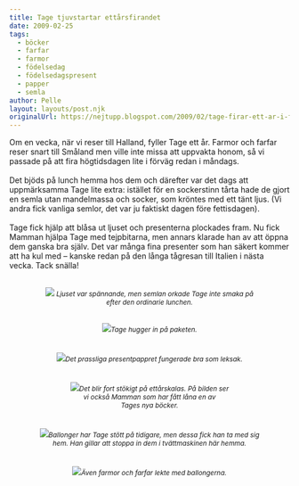 ```yaml
---
title: Tage tjuvstartar ettårsfirandet
date: 2009-02-25
tags: 
  - böcker
  - farfar
  - farmor
  - födelsedag
  - födelsedagspresent
  - papper
  - semla	
author: Pelle
layout: layouts/post.njk
originalUrl: https://nejtupp.blogspot.com/2009/02/tage-firar-ett-ar-i-fortid.html
---
```


Om en vecka, när vi reser till Halland, fyller Tage ett år. Farmor och farfar reser snart till Småland men ville inte missa att uppvakta honom, så vi passade på att fira högtidsdagen lite i förväg redan i måndags.<br><br>Det bjöds på lunch hemma hos dem och därefter var det dags att uppmärksamma Tage lite extra: istället för en sockerstinn tårta hade de gjort en semla utan mandelmassa och socker, som kröntes med ett tänt ljus. (Vi andra fick vanliga semlor, det var ju faktiskt dagen före fettisdagen).<br><br>Tage fick hjälp att blåsa ut ljuset och presenterna plockades fram. Nu fick Mamman hjälpa Tage med tejpbitarna, men annars klarade han av att öppna dem ganska bra själv. Det var många fina presenter som han säkert kommer att ha kul med – kanske redan på den långa tågresan till Italien i nästa vecka. Tack snälla!<br><br><div style="text-align: center;"><img src="../../../../img/_MG_1210_1024pix.jpg"><span style="font-size:85%;"><span style="font-style: italic;"> Ljuset var spännande, men semlan orkade Tage inte smaka på<br>efter den ordinarie lunchen.<br><br><br></span></span></div><div style="text-align: center;"><img src="../../../../img/_MG_1227_1024pix.jpg"><span style="font-size:85%;"><span style="font-style: italic;">Tage hugger in på paketen.</span></span><br></div><br><br><div style="text-align: center;"><img src="../../../../img/_MG_1285_1024pix.jpg"><span style="font-style: italic;font-size:85%;">Det prassliga presentpappret fungerade bra som leksak.</span><br></div><br><br><div style="text-align: center;"><img src="../../../../img/_MG_1282_1024pix.jpg"><span style="font-size:85%;"><span style="font-style: italic;">Det blir fort stökigt på ettårskalas. På bilden ser<br>vi också Mamman  som har fått låna en av<br>Tages nya böcker.</span></span><br></div><br><br><div style="text-align: center;"><img src="../../../../img/_MG_1297_1024pix.jpg"><span style="font-size:85%;"><span style="font-style: italic;">Ballonger har Tage stött på tidigare, men dessa fick han ta med sig<br>hem. Han gillar att stoppa in dem i tvättmaskinen här hemma.</span></span><br><br><br><div style="text-align: center;"><img src="../../../../img/_MG_1301_1024pix.jpg"><span style="font-size:85%;"><span style="font-style: italic;">Även farmor och farfar lekte med ballongerna.</span></span><br></div></div>
<!-- no comments on this post -->